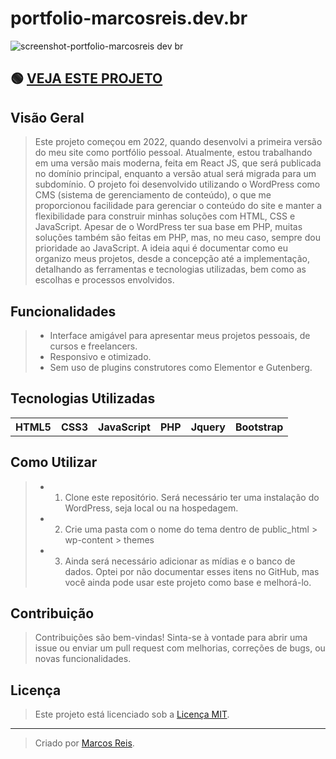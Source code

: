# portfolio-marcosreis.dev.br

![screenshot-portfolio-marcosreis dev br](https://github.com/marcosreisdevbr/portfolio-marcosreis.dev.br/assets/167995307/f03414fe-9851-4679-9e35-b9125074ec0b)

## 🟢 <a href="https://marcosreis.dev.br/" target="_blank" rel="noopener"> VEJA ESTE PROJETO </a>

## Visão Geral 

> Este projeto começou em 2022, quando desenvolvi a primeira versão do meu site como portfólio pessoal. Atualmente, estou trabalhando em uma versão mais moderna, feita em React JS, que será publicada no domínio principal, enquanto a versão atual será migrada para um subdomínio.
O projeto foi desenvolvido utilizando o WordPress como CMS (sistema de gerenciamento de conteúdo), o que me proporcionou facilidade para gerenciar o conteúdo do site e manter a flexibilidade para construir minhas soluções com HTML, CSS e JavaScript. Apesar de o WordPress ter sua base em PHP, muitas soluções também são feitas em PHP, mas, no meu caso, sempre dou prioridade ao JavaScript. A ideia aqui é documentar como eu organizo meus projetos, desde a concepção até a implementação, detalhando as ferramentas e tecnologias utilizadas, bem como as escolhas e processos envolvidos.

## Funcionalidades

>- Interface amigável para apresentar meus projetos pessoais, de cursos e freelancers.
>- Responsivo e otimizado.
>- Sem uso de plugins construtores como Elementor e Gutenberg.

## Tecnologias Utilizadas

<table>
   <tr>
      <th> HTML5 </th>
      <th> CSS3 </th>
      <th> JavaScript </th>
      <th> PHP </th>
      <th> Jquery </th>
      <th> Bootstrap </th>      
  </tr>
</table>

## Como Utilizar

>- 1. Clone este repositório. Será necessário ter uma instalação do WordPress, seja local ou na hospedagem.
>- 2. Crie uma pasta com o nome do tema dentro de public_html > wp-content > themes
>- 3. Ainda será necessário adicionar as mídias e o banco de dados. Optei por não documentar esses itens no GitHub, mas você ainda pode usar este projeto como base e melhorá-lo.

## Contribuição

> Contribuições são bem-vindas! Sinta-se à vontade para abrir uma issue ou enviar um pull request com melhorias, correções de bugs, ou novas funcionalidades.

## Licença

>Este projeto está licenciado sob a [Licença MIT](LICENSE).

---

>Criado por [Marcos Reis](https://github.com/marcosreisdevbr).
